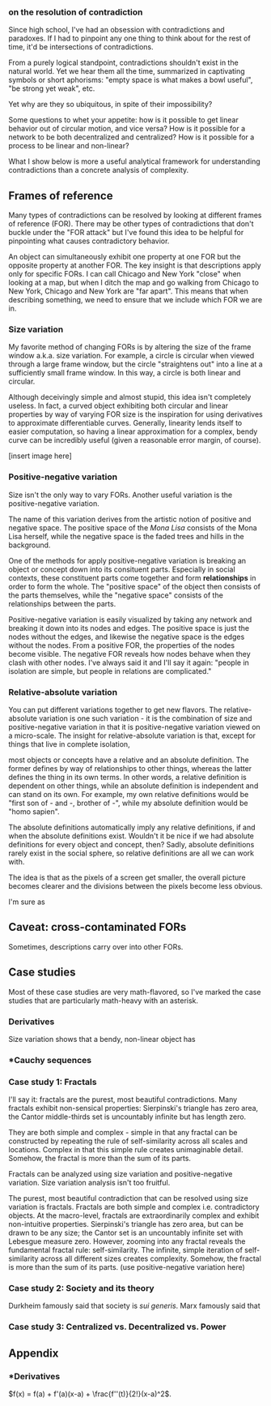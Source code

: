 ### on the resolution of contradiction

Since high school, I've had an obsession with contradictions and paradoxes. If I had to pinpoint any one thing to think about for the rest of time, it'd be intersections of contradictions. 

From a purely logical standpoint, contradictions shouldn't exist in the natural world. Yet we hear them all the time, summarized in captivating symbols or short aphorisms: "empty space is what makes a bowl useful", "be strong yet weak", etc. 

[^1]: To be clear, I have no problem with Taoist philosophy, but I hate that it's been bastardized by modern "gurus". 

Yet why are they so ubiquitous, in spite of their impossibility? 

Some questions to whet your appetite: how is it possible to get linear behavior out of circular motion, and vice versa? How is it possible for a network to be both decentralized and centralized? How is it possible for  a process to be linear and non-linear? 

What I show below is more a useful analytical framework for understanding contradictions than a concrete analysis of complexity.

## Frames of reference

Many types of contradictions can be resolved by looking at different frames of reference (FOR). There may be other types of contradictions that don't buckle under the "FOR attack" but I've found this idea to be helpful for pinpointing what causes contradictory behavior. 

An object can simultaneously exhibit one property at one FOR but the opposite property at another FOR. The key insight is that descriptions apply only for specific FORs. I can call Chicago and New York "close" when looking at a map, but when I ditch the map and go walking from Chicago to New York, Chicago and New York are "far apart". This means that when describing something, we need to ensure that we include which FOR we are in. 

### Size variation

My favorite method of changing FORs is by altering the size of the frame window a.k.a. size variation. For example, a circle is circular when viewed through a large frame window, but the circle "straightens out" into a line at a sufficiently small frame window. In this way, a circle is both linear and circular. 

Although deceivingly simple and almost stupid, this idea isn't completely useless. In fact, a curved object exhibiting both circular and linear properties by way of varying FOR size is the inspiration for using derivatives to approximate differentiable curves. Generally, linearity lends itself to easier computation, so having a linear approximation for a complex, bendy curve can be incredibly useful (given a reasonable error margin, of course). 

[insert image here]

### Positive-negative variation

Size isn't the only way to vary FORs. Another useful variation is the positive-negative variation. 

The name of this variation derives from the artistic notion of positive and negative space. The positive space of the *Mona Lisa* consists of the Mona Lisa herself, while the negative space is the faded trees and hills in the background. 

One of the methods for apply positive-negative variation is breaking an object or concept down into its consituent parts. Especially in social contexts, these constituent parts come together and form **relationships** in order to form the whole. The "positive space" of the object then consists of the parts themselves, while the "negative space" consists of the relationships between the parts. 

Positive-negative variation is easily visualized by taking any network and breaking it down into its nodes and edges. The positive space is just the nodes without the edges, and likewise the negative space is the edges without the nodes. From a positive FOR, the properties of the nodes become visible. The negative FOR reveals how nodes behave when they clash with other nodes. I've always said it and I'll say it again: "people in isolation are simple, but people in relations are complicated." 

### Relative-absolute variation

You can put different variations together to get new flavors. The relative-absolute variation is one such variation - it is the combination of size and positive-negative variation in that it is positive-negative variation viewed on a micro-scale. The insight for relative-absolute variation is that, except for things that live in complete isolation,

[^relative-absolute]: I can't think of one... can you?

 most objects or concepts have a relative and an absolute definition. The former defines by way of relationships to other things, whereas the latter defines the thing in its own terms. In other words, a relative definition is dependent on other things, while an absolute definition is independent and can stand on its own. For example, my own relative definitions would be "first son of - and -, brother of -", while my absolute definition would be "homo sapien".  

The absolute definitions automatically imply any relative definitions, if and when the absolute definitions exist. Wouldn't it be nice if we had absolute definitions for every object and concept, then? Sadly, absolute definitions rarely exist in the social sphere, so relative definitions are all we can work with. 

The idea is that as the pixels of a screen get smaller, the overall picture becomes clearer and the divisions between the pixels become less obvious. 

I'm sure as 

## Caveat: cross-contaminated FORs

Sometimes, descriptions carry over into other FORs. 

## Case studies

Most of these case studies are very math-flavored, so I've marked the case studies that are particularly math-heavy with an asterisk.

### Derivatives

Size variation shows that a bendy, non-linear object has 

### *Cauchy sequences

### Case study 1: Fractals

I'll say it: fractals are the purest, most beautiful contradictions. Many fractals exhibit non-sensical properties: Sierpinski's triangle has zero area, the Cantor middle-thirds set is uncountably infinite but has length zero. 

They are both simple and complex - simple in that any fractal can be constructed by repeating the rule of self-similarity across all scales and locations. Complex in that this simple rule creates unimaginable detail. Somehow, the fractal is more than the sum of its parts. 

Fractals can be analyzed using size variation and positive-negative variation. Size  variation analysis isn't too fruitful. 

The purest, most beautiful contradiction that can be resolved using size variation is fractals. Fractals are both simple and complex i.e. contradictory objects. At the macro-level, fractals are extraordinarily complex and exhibit non-intuitive properties. Sierpinski's triangle has zero area, but can be drawn to be any size; the Cantor set is an uncountably infinite set with Lebesgue measure zero. However, zooming into any fractal reveals the fundamental fractal rule: self-similarity. The infinite, simple iteration of self-similarity across all different sizes creates complexity. Somehow, the fractal is more than the sum of its parts. (use positive-negative variation here)

### Case study 2: Society and its theory

Durkheim famously said that society is *sui generis*. Marx famously said that 

### Case study 3: Centralized vs. Decentralized vs. Power



## Appendix

### *Derivatives

$f(x) = f(a) + f'(a)(x-a) + \frac{f''(t)}{2!}(x-a)^2$. 
